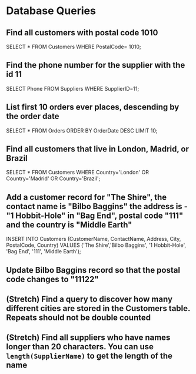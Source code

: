 # Database Queries

## Find all customers with postal code 1010
SELECT * 
FROM Customers 
WHERE PostalCode= 1010;

## Find the phone number for the supplier with the id 11

SELECT Phone 
FROM Suppliers 
WHERE SupplierID=11;

## List first 10 orders ever places, descending by the order date

SELECT * 
FROM Orders 
ORDER BY OrderDate 
DESC LIMIT 10;

## Find all customers that live in London, Madrid, or Brazil

SELECT * 
FROM Customers 
WHERE Country='London' 
OR Country='Madrid' 
OR Country='Brazil';

## Add a customer record for "The Shire", the contact name is "Bilbo Baggins" the address is -"1 Hobbit-Hole" in "Bag End", postal code "111" and the country is "Middle Earth"

INSERT INTO Customers (CustomerName, ContactName, Address, City, PostalCode, Country) 
VALUES ('The Shire','Bilbo Baggins', '1 Hobbit-Hole', 'Bag End', '111', 'Middle Earth');

## Update Bilbo Baggins record so that the postal code changes to "11122"

## (Stretch) Find a query to discover how many different cities are stored in the Customers table. Repeats should not be double counted

## (Stretch) Find all suppliers who have names longer than 20 characters. You can use `length(SupplierName)` to get the length of the name
